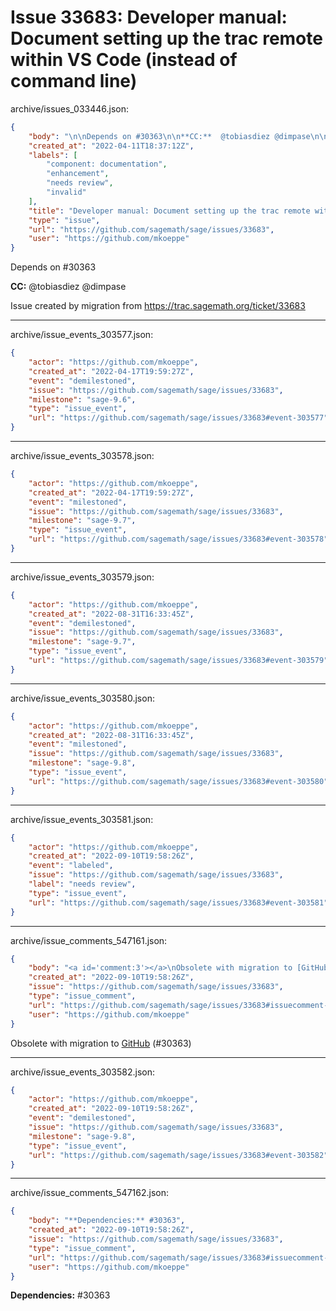 # Issue 33683: Developer manual: Document setting up the trac remote within VS Code (instead of command line)

archive/issues_033446.json:
```json
{
    "body": "\n\nDepends on #30363\n\n**CC:**  @tobiasdiez @dimpase\n\nIssue created by migration from https://trac.sagemath.org/ticket/33683\n\n",
    "created_at": "2022-04-11T18:37:12Z",
    "labels": [
        "component: documentation",
        "enhancement",
        "needs review",
        "invalid"
    ],
    "title": "Developer manual: Document setting up the trac remote within VS Code (instead of command line)",
    "type": "issue",
    "url": "https://github.com/sagemath/sage/issues/33683",
    "user": "https://github.com/mkoeppe"
}
```


Depends on #30363

**CC:**  @tobiasdiez @dimpase

Issue created by migration from https://trac.sagemath.org/ticket/33683





---

archive/issue_events_303577.json:
```json
{
    "actor": "https://github.com/mkoeppe",
    "created_at": "2022-04-17T19:59:27Z",
    "event": "demilestoned",
    "issue": "https://github.com/sagemath/sage/issues/33683",
    "milestone": "sage-9.6",
    "type": "issue_event",
    "url": "https://github.com/sagemath/sage/issues/33683#event-303577"
}
```



---

archive/issue_events_303578.json:
```json
{
    "actor": "https://github.com/mkoeppe",
    "created_at": "2022-04-17T19:59:27Z",
    "event": "milestoned",
    "issue": "https://github.com/sagemath/sage/issues/33683",
    "milestone": "sage-9.7",
    "type": "issue_event",
    "url": "https://github.com/sagemath/sage/issues/33683#event-303578"
}
```



---

archive/issue_events_303579.json:
```json
{
    "actor": "https://github.com/mkoeppe",
    "created_at": "2022-08-31T16:33:45Z",
    "event": "demilestoned",
    "issue": "https://github.com/sagemath/sage/issues/33683",
    "milestone": "sage-9.7",
    "type": "issue_event",
    "url": "https://github.com/sagemath/sage/issues/33683#event-303579"
}
```



---

archive/issue_events_303580.json:
```json
{
    "actor": "https://github.com/mkoeppe",
    "created_at": "2022-08-31T16:33:45Z",
    "event": "milestoned",
    "issue": "https://github.com/sagemath/sage/issues/33683",
    "milestone": "sage-9.8",
    "type": "issue_event",
    "url": "https://github.com/sagemath/sage/issues/33683#event-303580"
}
```



---

archive/issue_events_303581.json:
```json
{
    "actor": "https://github.com/mkoeppe",
    "created_at": "2022-09-10T19:58:26Z",
    "event": "labeled",
    "issue": "https://github.com/sagemath/sage/issues/33683",
    "label": "needs review",
    "type": "issue_event",
    "url": "https://github.com/sagemath/sage/issues/33683#event-303581"
}
```



---

archive/issue_comments_547161.json:
```json
{
    "body": "<a id='comment:3'></a>\nObsolete with migration to [GitHub](../wiki/GitHub) (#30363)",
    "created_at": "2022-09-10T19:58:26Z",
    "issue": "https://github.com/sagemath/sage/issues/33683",
    "type": "issue_comment",
    "url": "https://github.com/sagemath/sage/issues/33683#issuecomment-547161",
    "user": "https://github.com/mkoeppe"
}
```

<a id='comment:3'></a>
Obsolete with migration to [GitHub](../wiki/GitHub) (#30363)



---

archive/issue_events_303582.json:
```json
{
    "actor": "https://github.com/mkoeppe",
    "created_at": "2022-09-10T19:58:26Z",
    "event": "demilestoned",
    "issue": "https://github.com/sagemath/sage/issues/33683",
    "milestone": "sage-9.8",
    "type": "issue_event",
    "url": "https://github.com/sagemath/sage/issues/33683#event-303582"
}
```



---

archive/issue_comments_547162.json:
```json
{
    "body": "**Dependencies:** #30363",
    "created_at": "2022-09-10T19:58:26Z",
    "issue": "https://github.com/sagemath/sage/issues/33683",
    "type": "issue_comment",
    "url": "https://github.com/sagemath/sage/issues/33683#issuecomment-547162",
    "user": "https://github.com/mkoeppe"
}
```

**Dependencies:** #30363
